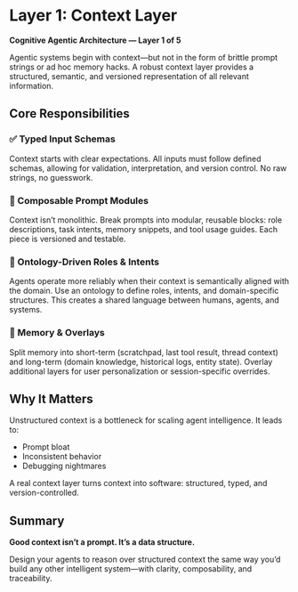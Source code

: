 # Layer 1: Context Layer

**Cognitive Agentic Architecture — Layer 1 of 5**

Agentic systems begin with context—but not in the form of brittle prompt strings or ad hoc memory hacks. A robust context layer provides a structured, semantic, and versioned representation of all relevant information.

## Core Responsibilities

### ✅ Typed Input Schemas

Context starts with clear expectations. All inputs must follow defined schemas, allowing for validation, interpretation, and version control. No raw strings, no guesswork.

### 🧱 Composable Prompt Modules

Context isn’t monolithic. Break prompts into modular, reusable blocks: role descriptions, task intents, memory snippets, and tool usage guides. Each piece is versioned and testable.

### 🧠 Ontology-Driven Roles & Intents

Agents operate more reliably when their context is semantically aligned with the domain. Use an ontology to define roles, intents, and domain-specific structures. This creates a shared language between humans, agents, and systems.

### 🧬 Memory & Overlays

Split memory into short-term (scratchpad, last tool result, thread context) and long-term (domain knowledge, historical logs, entity state). Overlay additional layers for user personalization or session-specific overrides.

## Why It Matters

Unstructured context is a bottleneck for scaling agent intelligence. It leads to:

* Prompt bloat
* Inconsistent behavior
* Debugging nightmares

A real context layer turns context into software: structured, typed, and version-controlled.

## Summary

**Good context isn’t a prompt. It’s a data structure.**

Design your agents to reason over structured context the same way you’d build any other intelligent system—with clarity, composability, and traceability.
